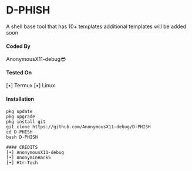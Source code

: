 # D-PHISH
A shell base tool that has 10+ templates additional templates will be added soon

#### Coded By
AnonymousX11-debug😎

#### Tested On
[•] Termux
[•] Linux

#### Installation
```
pkg update
pkg upgrade
pkg install git
git clone https://github.com/AnonymousX11-debug/D-PHISH
cd D-PHISH
bash D-PHISH

#### CREDITS
[•] AnonymousX11-debug
[•] AnonyminHack5
[•] Htr-Tech

